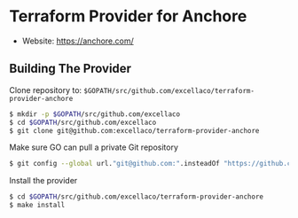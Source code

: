 Terraform Provider for Anchore
==============================

- Website: https://anchore.com/

Building The Provider
---------------------

Clone repository to: `$GOPATH/src/github.com/excellaco/terraform-provider-anchore`
```sh
$ mkdir -p $GOPATH/src/github.com/excellaco
$ cd $GOPATH/src/github.com/excellaco
$ git clone git@github.com:excellaco/terraform-provider-anchore
```

Make sure GO can pull a private Git repository
```sh
$ git config --global url."git@github.com:".insteadOf "https://github.com/"
```

Install the provider
```sh
$ cd $GOPATH/src/github.com/excellaco/terraform-provider-anchore
$ make install
```

